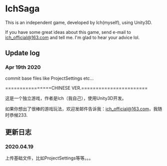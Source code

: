 # IchSaga
This is an independent game, developed by Ich(myself), using Unity3D.

If you have some great ideas about this game, send e-mail to ich_official@163.com and tell me. I'm glad to hear your advice lol.

## Update log
### Apr 19th 2020
  commit base files like ProjectSettings etc...

================CHINESE VER.=======================

这是一个独立游戏，作者是Ich（我自己），使用Unity3D开发。

如果你想出了很棒的游戏玩法，欢迎发邮件告诉我：ich_official@163.com，我随时恭候233.

## 更新日志
### 2020.04.19
  上传基础文件，比如ProjectSettings等等。。。
